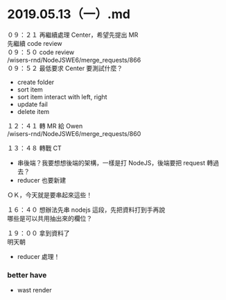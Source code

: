 # 2019.05.13（一）.md

０９：２１ 再繼續處理 Center，希望先提出 MR  
先繼續 code review  
０９：５０ code review  
/wisers-rnd/NodeJSWE6/merge_requests/866    
０９：５２ 最低要求 Center 要測試什麼？  
- create folder
- sort item
- sort item interact with left, right
- update fail
- delete item

１２：４１ 轉 MR 給 Owen  
/wisers-rnd/NodeJSWE6/merge_requests/860  

１３：４８ 轉戰 CT  
- 串後端？我要想想後端的架構，一樣是打 NodeJS，後端要把 request 轉過去？  
- reducer 也要新建

ＯＫ，今天就是要串起來這些！  

１６：４０ 想辦法先串 nodejs 這段，先把資料打到手再說  
哪些是可以共用抽出來的欄位？  

１９：００ 拿到資料了    
明天朝    
- reducer 處理！

### better have
- wast render
